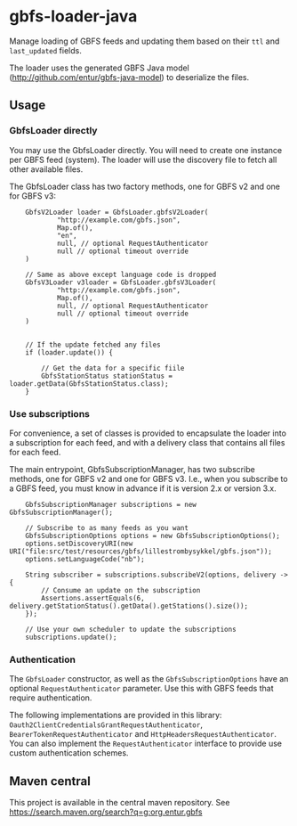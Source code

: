 # gbfs-loader-java

Manage loading of GBFS feeds and updating them based on their
`ttl` and `last_updated` fields.

The loader uses the generated GBFS Java model (http://github.com/entur/gbfs-java-model)
to deserialize the files.

## Usage

### GbfsLoader directly

You may use the GbfsLoader directly. You will need to create one instance
per GBFS feed (system). The loader will use the discovery file to fetch all other available
files.

The GbfsLoader class has two factory methods, one for GBFS v2 and one for GBFS v3:

        GbfsV2Loader loader = GbfsLoader.gbfsV2Loader(
                "http://example.com/gbfs.json",
                Map.of(),
                "en",
                null, // optional RequestAuthenticator
                null // optional timeout override
        )

        // Same as above except language code is dropped
        GbfsV3Loader v3loader = GbfsLoader.gbfsV3Loader(
                "http://example.com/gbfs.json",
                Map.of(),
                null, // optional RequestAuthenticator
                null // optional timeout override
        )


        // If the update fetched any files
        if (loader.update()) {

            // Get the data for a specific fiile
            GbfsStationStatus stationStatus = loader.getData(GbfsStationStatus.class);
        }

### Use subscriptions

For convenience, a set of classes is provided to encapsulate the loader into
a subscription for each feed, and with a delivery class that contains all files
for each feed.

The main entrypoint, GbfsSubscriptionManager, has two subscribe methods, one for
GBFS v2 and one for GBFS v3. I.e., when you subscribe to a GBFS feed, you must know in
advance if it is version 2.x or version 3.x.

        GbfsSubscriptionManager subscriptions = new GbfsSubscriptionManager();

        // Subscribe to as many feeds as you want
        GbfsSubscriptionOptions options = new GbfsSubscriptionOptions();
        options.setDiscoveryURI(new URI("file:src/test/resources/gbfs/lillestrombysykkel/gbfs.json"));
        options.setLanguageCode("nb");

        String subscriber = subscriptions.subscribeV2(options, delivery -> {
            // Consume an update on the subscription
            Assertions.assertEquals(6, delivery.getStationStatus().getData().getStations().size());
        });

        // Use your own scheduler to update the subscriptions
        subscriptions.update();

### Authentication

The `GbfsLoader` constructor, as well as the `GbfsSubscriptionOptions` have an optional
`RequestAuthenticator` parameter. Use this with GBFS feeds that require authentication.

The following implementations are provided in this library: `Oauth2ClientCredentialsGrantRequestAuthenticator`, 
`BearerTokenRequestAuthenticator` and `HttpHeadersRequestAuthenticator`. You can also implement the
`RequestAuthenticator` interface to provide use custom authentication schemes.


## Maven central
This project is available in the central maven repository.
See https://search.maven.org/search?q=g:org.entur.gbfs
